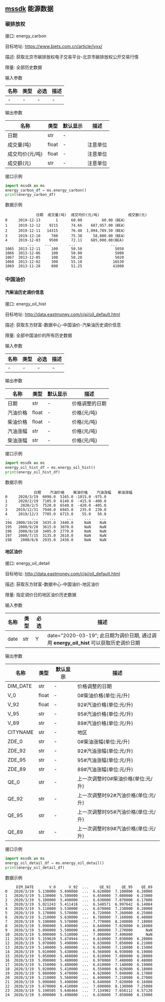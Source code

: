 ## [mssdk](https://github.com/cdmaxsmart/mssdk) 能源数据

### 碳排放权

接口: energy_carbon

目标地址: https://www.bjets.com.cn/article/jyxx/

描述: 获取北京市碳排放权电子交易平台-北京市碳排放权公开交易行情

限量: 全部历史数据

输入参数

| 名称   | 类型 | 必选 | 描述                                                                              |
| -------- | ---- | ---- | --- |
| - | -  | -    |  -|

输出参数

| 名称          | 类型 | 默认显示 | 描述           |
| --------------- | ----- | -------- | ---------------- |
| 日期     | str   | -        |   |  
| 成交量(吨)     | float   | -        |  注意单位 |  
| 成交均价(元/吨)     | float   | -        | 注意单位  |  
| 成交额(元)     | str   | -        | 注意单位  |  

接口示例

```python
import mssdk as ms
energy_carbon_df = ms.energy_carbon()
print(energy_carbon_df)
```

数据示例

```
              日期  成交量(吨)  成交均价(元/吨)             成交额(元)
0     2019-12-13       1      60.00         60.00（BEA）
1     2019-12-12    9215      74.66    687,957.00（BEA）
2     2019-12-11   14315      76.48  1,094,789.50（BEA）
3     2019-12-10     780      75.38     58,800.00（BEA）
4     2019-12-03    9500      72.11    685,000.00(BEA)
          ...     ...        ...                ...
1065  2013-12-11     100      50.50               5050
1066  2013-12-06     100      50.00               5000
1067  2013-12-05     100      50.20               5020
1068  2013-12-02     300      55.10              16530
1069  2013-11-28     800      51.25              41000
```

### 中国油价

#### 汽柴油历史调价信息

接口: energy_oil_hist

目标地址: http://data.eastmoney.com/cjsj/oil_default.html

描述: 获取东方财富-数据中心-中国油价-汽柴油历史调价信息

限量: 全部中国油价的所有历史数据

输入参数

| 名称   | 类型 | 必选 | 描述                                                                              |
| -------- | ---- | ---- | --- |
| - | -  | -    |  -|

输出参数

| 名称          | 类型 | 默认显示 | 描述           |
| --------------- | ----- | -------- | ---------------- |
| 日期     | str   | -        | 价格调整的日期  |  
| 汽油价格     | float   | -        |  价格(元/吨) |  
| 柴油价格     | float   | -        | 价格(元/吨)  |  
| 汽油涨幅     | str   | -        | 价格(元/吨)  |  
| 柴油涨幅     | str   | -        | 价格(元/吨)  |  

接口示例

```python
import mssdk as ms
energy_oil_hist_df = ms.energy_oil_hist()
print(energy_oil_hist_df)
```

数据示例

```
             日期    汽油价格    柴油价格    汽油涨幅   柴油涨幅
0     2020/3/19  6090.0  5165.0 -1015.0 -975.0
1     2020/2/19  7105.0  6140.0  -415.0 -400.0
2      2020/2/5  7520.0  6540.0  -420.0 -405.0
3    2019/12/31  7940.0  6945.0   235.0  230.0
4     2019/12/3  7705.0  6715.0    55.0   50.0
..          ...     ...     ...     ...    ...
194  2000/10/20  3435.0  3440.0     NaN    NaN
195   2000/9/20  3615.0  3070.0     NaN    NaN
196   2000/8/18  3405.0  2770.0     NaN    NaN
197   2000/7/15  3135.0  2610.0     NaN    NaN
198    2000/6/6  2935.0  2430.0     NaN    NaN
```

#### 地区油价

接口: energy_oil_detail

目标地址: http://data.eastmoney.com/cjsj/oil_default.html

描述: 获取东方财富-数据中心-中国油价-地区油价

限量: 指定调价日的地区油价历史数据

输入参数

| 名称   | 类型 | 必选 | 描述                                                                              |
| -------- | ---- | ---- | --- |
| date | str  | Y    |  date="2020-03-19"; 此日期为调价日期, 通过调用 **energy_oil_hist** 可以获取历史调价日期|

输出参数

| 名称          | 类型 | 默认显示 | 描述           |
| --------------- | ----- | -------- | ---------------- |
| DIM_DATE     | str   | -        | 价格调整的日期  |  
| V_0     | float   | -        |  0#柴油价格(单位:元/升) |  
| V_92     | float   | -        | 92#汽油价格(单位:元/升)  |  
| V_95     | str   | -        | 95#汽油价格(单位:元/升)  |  
| V_89     | str   | -        | 89#汽油价格(单位:元/升)  |  
| CITYNAME     | str   | -        | 地区  |  
| ZDE_0     | str   | -        | 0#柴油涨幅(单位:元/升)  |  
| ZDE_92     | str   | -        | 92#汽油涨幅(单位:元/升)  |  
| ZDE_95     | str   | -        | 95#汽油涨幅(单位:元/升)  |  
| ZDE_89     | str   | -        | 89#汽油涨幅(单位:元/升)  |  
| QE_0     | str   | -        | 上一次调整时0#柴油价格(单位:元/升)  |  
| QE_92     | str   | -        | 上一次调整时92#汽油价格(单位:元/升)  |  
| QE_95     | str   | -        | 上一次调整时95#汽油价格(单位:元/升)  |  
| QE_89     | str   | -        | 上一次调整时89#汽油价格(单位:元/升)  |  

接口示例

```python
import mssdk as ms
energy_oil_detail_df = ms.energy_oil_detail()
print(energy_oil_detail_df)
```

数据示例

```
     DIM_DATE       V_0      V_92  ...     QE_92     QE_95    QE_89
0   2020/3/19  5.130000  5.490000  ...  6.620000  7.100000  6.20000
1   2020/3/19  5.130000  5.500000  ...  6.650000  7.080000  6.23000
2   2020/3/19  5.100000  5.490000  ...  6.630000  7.070000  6.17000
3   2020/3/19  5.021243  5.411418  ...  6.548571  6.997642  6.14084
4   2020/3/19  5.110000  5.530000  ...  6.670000  7.230000  6.20000
5   2020/3/19  5.170000  5.570000  ...  6.720000  7.260000  6.25000
6   2020/3/19  5.210000  5.630000  ...  6.780000  7.160000  6.40000
7   2020/3/19  5.190000  5.570000  ...  7.770000  8.240000  7.18000
8   2020/3/19  5.090000  5.490000  ...  6.640000  7.020000  6.16000
9   2020/3/19  5.090000  5.500000  ...  6.800000  7.270000      NaN
10  2020/3/19  5.090000  5.510000  ...  7.000000  7.490000      NaN
11  2020/3/19  5.159620  5.474944  ...  6.610000  7.030000  6.20000
12  2020/3/19  5.070000  5.490000  ...  6.630000  7.050000  6.21000
13  2020/3/19  5.140000  5.480000  ...  6.620000  7.110000  6.15000
14  2020/3/19  5.010000  5.430000  ...  6.560000  6.930000  6.19000
15  2020/3/19  5.050000  5.460000  ...  6.610000  7.080000  6.20000
16  2020/3/19  5.090000  5.480000  ...  6.970000  7.480000  6.48000
17  2020/3/19  5.150000  5.480000  ...  6.610000  7.140000  6.19000
18  2020/3/19  5.020000  5.410000  ...  6.550000  6.920000  6.18000
19  2020/3/19  5.080000  5.470000  ...  6.620000  7.040000  6.17000
20  2020/3/19  5.210000  5.560000  ...  6.690000  7.210000  6.27000
21  2020/3/19  5.090000  5.490000  ...  6.640000  7.020000  6.16000
22  2020/3/19  5.670000  6.410000  ...  7.690000  8.130000  7.25000
23  2020/3/19  5.190505  5.648464  ...  7.134902  7.658112  6.57120
24  2020/3/19  5.090000  5.490000  ...  6.630000  7.050000  6.15000
```
